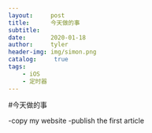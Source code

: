 ```yaml
---
layout:     post
title:      今天做的事
subtitle:   
date:       2020-01-18
author:     tyler
header-img: img/simon.png
catalog: 	 true
tags:
    - iOS
    - 定时器
---
```


#今天做的事

-copy my website 
-publish the first article
